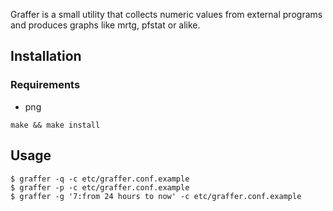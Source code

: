 Graffer is a small utility that collects numeric values from external programs
and produces graphs like mrtg, pfstat or alike.

## Installation

### Requirements
* png

```
make && make install
```

## Usage

```
$ graffer -q -c etc/graffer.conf.example
$ graffer -p -c etc/graffer.conf.example
$ graffer -g '7:from 24 hours to now' -c etc/graffer.conf.example
```
